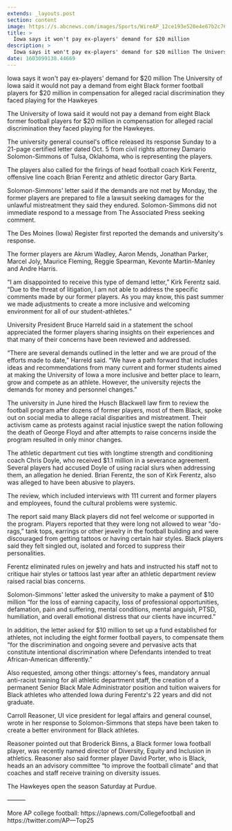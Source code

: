 ```yaml
--- 
extends: _layouts.post 
section: content 
image: https://s.abcnews.com/images/Sports/WireAP_12ce193e520e4e67b2c769ac57fd54bb_16x9_992.jpg 
title: > 
  Iowa says it won't pay ex-players' demand for $20 million 
description: > 
  Iowa says it won't pay ex-players' demand for $20 million The University of Iowa said it would not pay a demand from eight Black former football players for $20 million in compensation for alleged racial discrimination they faced playing for the HawkeyesThe University of Iowa said it would not pay a demand from eight Black former football players for $20 million in compensation for alleged racial discrimination they faced playing for the Hawkeyes.“I am disappointed to receive this type of demand letter,” Kirk Ferentz said.The report said many Black players did not feel welcome or supported in the program.Black players said they felt singled out, isolated and forced to suppress their personalities.Reasoner pointed out that Broderick Binns, a Black former Iowa football player, was recently named director of Diversity, Equity and Inclusion in athletics. 
date: 1603099138.44669 
--- 
```

<div><p>Iowa says it won't pay ex-players' demand for $20 million The University of Iowa said it would not pay a demand from eight Black former football players for $20 million in compensation for alleged racial discrimination they faced playing for the Hawkeyes</p><p>The University of Iowa said it would not pay a demand from eight Black former football players for $20 million in compensation for alleged racial discrimination they faced playing for the Hawkeyes.</p><p>The university general counsel's office released its response Sunday to a 21-page certified letter dated Oct. 5 from civil rights attorney Damario Solomon-Simmons of Tulsa, Oklahoma, who is representing the players.</p><p class="Ad incontentTeads incontentTeads--story ad-slot"></p><p>The players also called for the firings of head football coach Kirk Ferentz, offensive line coach Brian Ferentz and athletic director Gary Barta.</p><p>Solomon-Simmons' letter said if the demands are not met by Monday, the former players are prepared to file a lawsuit seeking damages for the unlawful mistreatment they said they endured. Solomon-Simmons did not immediate respond to a message from The Associated Press seeking comment.</p><p>The Des Moines (Iowa) Register first reported the demands and university's response.</p><p>The former players are Akrum Wadley, Aaron Mends, Jonathan Parker, Marcel Joly, Maurice Fleming, Reggie Spearman, Kevonte Martin-Manley and Andre Harris.</p><p>&#8220;I am disappointed to receive this type of demand letter,&#8221; Kirk Ferentz said. &#8220;Due to the threat of litigation, I am not able to address the specific comments made by our former players. As you may know, this past summer we made adjustments to create a more inclusive and welcoming environment for all of our student-athletes.&#8221;</p><p>University President Bruce Harreld said in a statement the school appreciated the former players sharing insights on their experiences and that many of their concerns have been reviewed and addressed.</p><p>&#8220;There are several demands outlined in the letter and we are proud of the efforts made to date,&#8221; Harreld said. &#8220;We have a path forward that includes ideas and recommendations from many current and former students aimed at making the University of Iowa a more inclusive and better place to learn, grow and compete as an athlete. However, the university rejects the demands for money and personnel changes.&#8221;</p><p>The university in June hired the Husch Blackwell law firm to review the football program after dozens of former players, most of them Black, spoke out on social media to allege racial disparities and mistreatment.  Their activism came as protests against racial injustice swept the nation following the death of George Floyd and after attempts to raise concerns inside the program resulted in only minor changes.</p><p class="Ad incontentTeads2 incontentTeads2--story ad-slot"></p><p>The athletic department cut ties with longtime strength and conditioning coach Chris Doyle, who received $1.1 million in a severance agreement. Several players had accused Doyle of using racial slurs when addressing them, an allegation he denied. Brian Ferentz, the son of Kirk Ferentz, also was alleged to have been abusive to players.</p><p>The review, which included interviews with 111 current and former players and employees, found the cultural problems were systemic.</p><p>The report said many Black players did not feel welcome or supported in the program. Players reported that they were long not allowed to wear &#8220;do-rags,&#8221; tank tops, earrings or other jewelry in the football building and were discouraged from getting tattoos or having certain hair styles. Black players said they felt singled out, isolated and forced to suppress their personalities.</p><p>Ferentz eliminated rules on jewelry and hats and instructed his staff not to critique hair styles or tattoos last year after an athletic department review raised racial bias concerns.</p><p>Solomon-Simmons' letter asked the university to make a payment of $10 million &#8220;for the loss of earning capacity, loss of professional opportunities, defamation, pain and suffering, mental conditions, mental anguish, PTSD, humiliation, and overall emotional distress that our clients have incurred.&#8221;</p><p>In addition, the letter asked for $10 million to set up a fund established for athletes, not including the eight former football payers, to compensate them &#8220;for the discrimination and ongoing severe and pervasive acts that constitute intentional discrimination where Defendants intended to treat African-American differently.&#8221;</p><p>Also requested, among other things: attorney's fees, mandatory annual anti-racist training for all athletic department staff, the creation of a permanent Senior Black Male Administrator position and tuition waivers for Black athletes who attended Iowa during Ferentz's 22 years and did not graduate.</p><p>Carroll Reasoner, UI vice president for legal affairs and general counsel, wrote in her response to Solomon-Simmons that steps have been taken to create a better environment for Black athletes.</p><p>Reasoner pointed out that Broderick Binns, a Black former Iowa football player, was recently named director of Diversity, Equity and Inclusion in athletics. Reasoner also said former player David Porter, who is Black, heads an an advisory committee &#8220;to improve the football climate&#8221; and that coaches and staff receive training on diversity issues.</p><p>The Hawkeyes open the season Saturday at Purdue.</p><p>&#8212;&#8212;&#8212;</p><p>More AP college football: https://apnews.com/Collegefootball and https://twitter.com/AP&#8212;Top25</p></div>